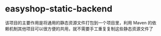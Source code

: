 # easyshop-static-backend
该项目的主要作用是将通用的静态资源文件打包到一个项目里，利用 Maven 的依赖机制其他项目可以很方便的共用，就不需要手工重复复制这些静态资源文件了
